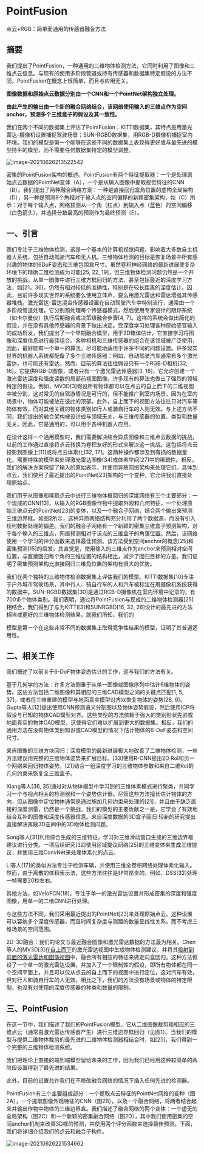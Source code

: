 # PointFusion

点云+RGB：简单而通用的传感器融合方法

## 摘要

我们提出了PointFusion，一种通用的三维物体检测方法，它同时利用了图像和三维点云信息。与现有的使用多阶段管道或持有传感器和数据集特定假设的方法不同，PointFusion在概念上很简单，而且与应用无关。

**图像数据和原始点云数据分别由一个CNN和一个PointNet架构独立处理。**

**由此产生的输出由一个新的融合网络结合，该网络使用输入的三维点作为空间anchor，预测多个三维盒子的假设及其一致性。**

我们在两个不同的数据集上评估了PointFusion：KITTI数据集，其特点是用激光雷达-摄像机设置捕捉驾驶场景；SUN-RGBD数据集，用RGB-D摄像机捕捉室内环境。我们的模型是第一个能够在这些不同的数据集上表现得更好或与最先进的模型持平的模型，而不需要任何数据集特定的模型调整。

![image-20210626213522542](https://oj84-1259326782.cos.ap-chengdu.myqcloud.com/uPic/2021/06_26_image-20210626213522542.png)

密集的PointFusion架构的概述。PointFusion有两个特征提取器：一个是处理原始点云数据的PointNet变体（A），一个是从输入图像中提取视觉特征的CNN（B）。我们提出了两种融合网络方案：一种是直接回归盒角位置的虚构全局架构（D），另一种是预测8个角相对于输入点的空间偏移的新颖密集架构，如（C）所示：对于每个输入点，网络预测从一个角（红点）到输入点（蓝色）的空间偏移（白色箭头），并选择分数最高的预测作为最终预测（E）。

## 一、引言

我们专注于三维物体检测，这是一个基本的计算机视觉问题，影响着大多数自主机器人系统，包括自动驾驶汽车和无人机。三维物体检测的目标是恢复场景中所有感兴趣的物体的6DoF姿态和三维包围盒尺寸。虽然卷积神经网络的最新进展使复杂环境下的精确二维检测成为可能[25, 22, 19]，但三维物体检测问题仍然是一个开放的挑战。从单一图像中进行三维方框回归的方法，甚至包括最近的深度学习方法，如[21，36]，仍然有相对较低的准确性，特别是在较长距离的深度估计。因此，目前许多现实世界的系统要么使用立体声，要么用激光雷达和雷达增强其传感器堆栈。激光雷达-雷达混合传感器设置在自动驾驶汽车中特别流行，通常由一个多阶段管道处理，它分别预处理每个传感器模式，然后使用专家设计的跟踪系统（如卡尔曼仪）执行后期融合或决策级融合步骤[4, 7]。这样的系统会做出简化的假设，并在没有其他传感器的背景下做出决定。受深度学习处理各种原始感官输入的成功启发，我们提出了一个早期融合模型，用于3D箱体估计，它直接学习将图像和深度信息进行最佳组合。各种相机和三维传感器的组合在该领域被广泛使用，因此，最好能有一个单一的算法，尽可能地适用于许多不同的问题设置。许多现实世界的机器人系统都配备了多个三维传感器：例如，自动驾驶汽车通常有多个激光雷达，也可能还有雷达。然而，目前的算法往往假设只有一个RGB-D相机[32, 16]，它提供RGB-D图像，或者只有一个激光雷达传感器[3, 18]，它允许创建一个激光雷达深度和强度读数的局部前视图图像。许多现有的算法也做出了强烈的领域特定的假设。例如，MV3D[3]假设所有物体都可以在点云的自上而下的二维视图中被分割，这对常见的自驾游情况是可行的，但不能推广到室内场景，因为在室内场景中，物体可能被放在彼此的顶部。此外，自上而下的视图方法往往只对汽车等物体有效，而对其他关键的物体类别如行人或骑自行车的人则无效。与上述方法不同，我们提出的融合架构被设计成与领域无关，与三维传感器的位置、类型和数量无关。因此，它是通用的，可以用于各种机器人应用。

在设计这样一个通用模型时，我们需要解决结合异质图像和三维点云数据的挑战。以前的工作通过直接将点云转换为卷积友好的形式来解决这一挑战。这包括将点云投影到图像上[11]或将点云体素化[32, 17]。这两种操作都涉及到有损的数据量化，需要特殊的模型来处理激光雷达图像[34]或体素空间[27]中的稀疏性。相反，我们的解决方案保留了输入的原始表示，并使用异质网络架构来处理它们。具体到点云，我们使用了最近提出的PointNet[23]架构的一个变种，它允许我们直接处理原始点。

我们用于从图像和稀疏点云中进行三维物体框回归的深度网络有三个主要部分：一个现成的CNN[13]，从输入的RGB图像作物中提取外观和几何特征，一个处理原始三维点云的PointNet[23]的变体，以及一个融合子网络，结合两个输出来预测三维边界框。如图2所示，这种异质网络结构充分利用了两个数据源，而没有引入任何数据处理的偏差。我们的融合子网络有一个新颖的密集三维盒子预测架构，对于每个输入的三维点，网络预测相对于该点的三维盒子的角落位置。然后，该网络使用一个学习的评分函数来选择最佳预测。该方法受到空间anchor的概念[25]和密集预测[15]的启发。其直觉是，使用输入的三维点作为anchor来预测相对空间位置，与直接回归每个角的三维位置的结构相比，减少了回归目标的方差。我们证明了密集预测架构比直接回归三维角位置的架构有很大的优势。

我们在两个独特的三维物体检测数据集上评估我们的模型。KITTI数据集[10]专注于户外城市驾驶场景，其中行人、骑自行车的人和汽车被标注在用摄像机系统获得的数据中。SUN-RGBD数据集[30]是通过RGB-D摄像机在室内环境中记录的，有700多个物体类别。我们表明，通过将PointFusion与现成的二维物体检测器[25]相结合，我们得到了与为KITTI[3]和SUNRGBD[16, 32, 26]设计的最先进的方法相当或更好的三维物体检测结果。就我们所知，我们的

模型是第一个在这些非常不同的数据集上取得竞争性结果的模型，证明了其普遍适用性。

## 二、相关工作

我们概述了以前关于6-DoF物体姿态估计的工作，这与我们的方法有关。

基于几何学的方法：许多方法侧重于从单一图像或图像序列中估计6维物体的姿势。这些方法包括二维图像和其相应的三维CAD模型之间的关键点匹配[1, 5, 37]，或者将三维重建的模型与地面真实模型对齐以恢复物体的姿势[28, 9]。Gupta等人[12]提出使用CNN预测语义分割图以及物体姿势假设，然后使用ICP将假设与已知的物体CAD模型对齐。这些类型的方法依赖于强大的类别形状先验或地面真实的物体CAD模型，这使得它们难以扩展到更大的数据集。相反，我们的通用方法在没有物体类别知识或CAD模型的情况下估计物体的6-DoF姿态和空间尺寸。

来自图像的三维方块回归：深度模型的最新进展极大地改善了二维物体检测，一些方法建议用完整的三维物体姿势来扩展目标。[33]使用R-CNN提出2D RoI和另一个网络来回归物体姿势。[21]结合一组深度学习的三维物体参数和来自二维RoI的几何约束来恢复全三维盒子。

Xiang等人[36, 35]通过对从物体模型中学习到的三维体素模式进行聚类，共同学习一个与视点相关的检测器和一个姿势估计器。尽管这些方法擅长估计物体的方向，但从图像中定位物体通常是通过施加几何约束来处理的[21]，并且由于缺乏直接的深度测量，仍然是一个挑战。我们的模型的主要贡献之一是，它学会了有效地结合互补的图像和深度传感器信息。来自深度数据的3D盒子回归 较新的研究提出直接解决离散3D空间中的3D物体检测问题。

Song等人[31]利用综合生成的三维特征，学习对三维滑动窗口生成的三维边界框建议进行分类。一项后续研究[32]使用区域提议网络[25]的三维变体来生成三维提议，并使用三维ConvNet来处理体素化的点云。

Li等人[17]的类似方法专注于检测车辆，并使用三维全卷积网络处理体素化输入。然而，由于离散的体积表示法，这些方法往往是非常昂贵的。例如，DSS[32]处理一帧需要20秒左右。

其他方法，如VeloFCN[18]，专注于单一的激光雷达设置并形成密集的深度和强度图像，用单一的二维CNN进行处理。

与这些方法不同，我们采用最近提出的PointNet[23]来处理原始点云。这种设置可以容纳多个深度传感器，而且时间复杂度与测距的数量呈线性关系，而不考虑三维场景的空间范围。

2D-3D融合：我们的论文与最近融合图像和激光雷达数据的方法最为相关。Chen等人的MV3D[3]在<u>自上而下</u>的激光雷达视图中生成物体检测建议，并将其<u>投射到前面的激光雷达和图像视图</u>中，融合所有相应的特征来做定向盒回归。这种方法假设了一个单一的激光雷达设置，并加入了一个限制性的假设，即所有物体都在同一个空间平面上，并且可以仅从点云的自上而下的视图中进行定位，这对汽车有效，但对行人和骑自行车的人无效。相比之下，我们的方法没有场景或物体的特定限制，也没有对使用的深度传感器的种类和数量的限制。

## 三、PointFusion

在这一节中，我们描述了我们的PointFusion模型，它从二维图像裁剪和相应的三维点云（通常由激光雷达传感器产生）进行三维边界框回归（见图1）。当我们的模型与提供二维物体裁剪的最先进的二维物体检测器相结合时，如[25]，我们得到一个完整的三维物体检测系统。

我们把理论上直接的端到端模型留给未来的工作，因为我们已经用这种较简单的两阶段设置得到了最先进的结果。

此外，目前的设置允许我们在不修改融合网络的情况下插入任何先进的检测器。

PointFusion有三个主要组成部分：一个提取点云特征的PointNet网络的变种（图2A），一个提取图像外观特征的CNN（图2B），以及一个融合网络，将两者结合起来并输出作物中物体的三维边界盒。我们描述了融合网络的两个变体：一个虚无的全局架构（图2C）和一个新颖的密集融合网络（图2D），其中我们使用密集的空间anchor机制来改善3D框的预测，并使用两个评分函数来选择最佳预测。下面，我们将详细介绍我们的点云和融合子构件。

![image-20210626221534662](https://oj84-1259326782.cos.ap-chengdu.myqcloud.com/uPic/2021/06_26_image-20210626221534662.png)